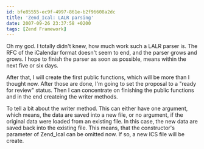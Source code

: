 ```yaml
---
id: bfe85555-ec9f-4997-861e-b2f96608a2dc
title: 'Zend_Ical: LALR parsing'
date: 2007-09-26 23:37:58 +0200
tags: [Zend Framework]
---
```


Oh my god. I totally didn't knew, how much work such a LALR parser is. The RFC of the iCalendar format doesn't seem to end, and the parser grows and grows. I hope to finish the parser as soon as possible, means within the next five or six days.

After that, I will create the first public functions, which will be more than I thought now. After those are done, I'm going to set the proposal to a "ready for review" status. Then I can concentrate on finishing the public functions and in the end createing the writer methods.

To tell a bit about the writer method. This can either have one argument, which means, the data are saved into a new file, or no argument, if the original data were loaded from an existing file. In this case, the new data are saved back into the existing file. This means, that the constructor's parameter of Zend_Ical can be omitted now. If so, a new ICS file will be create.